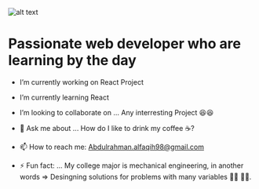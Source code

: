![alt text](https://github.com/Abdulrahman-alfaqih/Abdulrahman-Alfaqih/blob/fc96736e78b5ba329f959f18ddb7280df85a3b3f/Cover-photo-3.png)
# Passionate web developer who are learning by the day 



- I’m currently working on React Project
- I’m currently learning React
- I’m looking to collaborate on ... Any interresting Project :laughing::satisfied:

- 💬 Ask me about ... How do I like to drink my coffee :coffee:?

- 📫 How to reach me: Abdulrahman.alfaqih98@gmail.com

- ⚡ Fun fact: ... My college major is mechanical engineering, in another words => Desingning solutions for problems with many variables :mechanic: :technologist:. 
